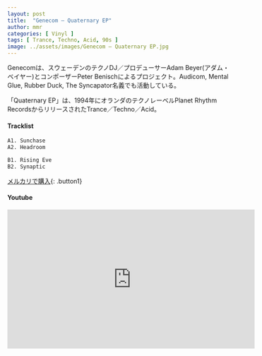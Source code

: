 ```yaml
---
layout: post
title:  "Genecom – Quaternary EP"
author: mmr
categories: [ Vinyl ]
tags: [ Trance, Techno, Acid, 90s ]
image: ../assets/images/Genecom – Quaternary EP.jpg
---
```


Genecomは、スウェーデンのテクノDJ／プロデューサーAdam Beyer(アダム・ベイヤー)とコンポーザーPeter Benischによるプロジェクト。Audicom, Mental Glue, Rubber Duck, The Syncapator名義でも活動している。

「Quaternary EP」は、1994年にオランダのテクノレーベルPlanet Rhythm RecordsからリリースされたTrance／Techno／Acid。

#### Tracklist
```md
A1. Sunchase
A2. Headroom

B1. Rising Eve
B2. Synaptic
```

[メルカリで購入](https://jp.mercari.com/item/m79241328706?afid=6142608987){: .button1}

#### Youtube
<iframe width="560" height="315" src="https://www.youtube.com/embed/R7cpoPzAb8E?si=WTszoWCyvfNJKacz" title="YouTube video player" frameborder="0" allow="accelerometer; autoplay; clipboard-write; encrypted-media; gyroscope; picture-in-picture; web-share" referrerpolicy="strict-origin-when-cross-origin" allowfullscreen></iframe>